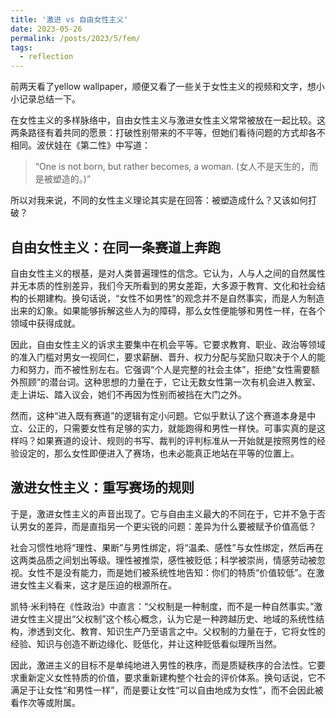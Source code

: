 ```yaml
---
title: '激进 vs 自由女性主义'
date: 2023-05-26
permalink: /posts/2023/5/fem/
tags:
  - reflection
---
```


前两天看了yellow wallpaper，顺便又看了一些关于女性主义的视频和文字，想小小记录总结一下。

在女性主义的多样脉络中，自由女性主义与激进女性主义常常被放在一起比较。这两条路径有着共同的愿景：打破性别带来的不平等，但她们看待问题的方式却各不相同。波伏娃在《第二性》中写道：  
> “One is not born, but rather becomes, a woman. (女人不是天生的，而是被塑造的。)”  

所以对我来说，不同的女性主义理论其实是在回答：被塑造成什么？又该如何打破？


## 自由女性主义：在同一条赛道上奔跑

自由女性主义的根基，是对人类普遍理性的信念。它认为，人与人之间的自然属性并无本质的性别差异，我们今天所看到的男女差距，大多源于教育、文化和社会结构的长期建构。换句话说，“女性不如男性”的观念并不是自然事实，而是人为制造出来的幻象。如果能够拆解这些人为的障碍，那么女性便能够和男性一样，在各个领域中获得成就。  

因此，自由女性主义的诉求主要集中在机会平等。它要求教育、职业、政治等领域的准入门槛对男女一视同仁，要求薪酬、晋升、权力分配与奖励只取决于个人的能力和努力，而不被性别左右。它强调“个人是完整的社会主体”，拒绝“女性需要额外照顾”的潜台词。这种思想的力量在于，它让无数女性第一次有机会进入教室、走上讲坛、踏入议会，她们不再因为性别而被挡在大门之外。  

然而，这种“进入既有赛道”的逻辑有定小问题。它似乎默认了这个赛道本身是中立、公正的，只需要女性有足够的实力，就能跑得和男性一样快。可事实真的是这样吗？如果赛道的设计、规则的书写、裁判的评判标准从一开始就是按照男性的经验设定的，那么女性即便进入了赛场，也未必能真正地站在平等的位置上。



## 激进女性主义：重写赛场的规则

于是，激进女性主义的声音出现了。它与自由主义最大的不同在于，它并不急于否认男女的差异，而是直指另一个更尖锐的问题：差异为什么要被赋予价值高低？

社会习惯性地将“理性、果断”与男性绑定，将“温柔、感性”与女性绑定，然后再在这两类品质之间划出等级。理性被推崇，感性被贬低；科学被崇尚，情感劳动被忽视。女性不是没有能力，而是她们被系统性地告知：你们的特质“价值较低”。在激进女性主义看来，这才是压迫的根源所在。  

凯特·米利特在《性政治》中直言：“父权制是一种制度，而不是一种自然事实。”激进女性主义提出“父权制”这个核心概念，认为它是一种跨越历史、地域的系统性结构，渗透到文化、教育、知识生产乃至语言之中。父权制的力量在于，它将女性的经验、知识与创造不断边缘化、贬低化，并让这种贬低看似理所当然。  

因此，激进主义的目标不是单纯地进入男性的秩序，而是质疑秩序的合法性。它要求重新定义女性特质的价值，要求重新建构整个社会的评价体系。换句话说，它不满足于让女性“和男性一样”，而是要让女性“可以自由地成为女性”，而不会因此被看作次等或附属。